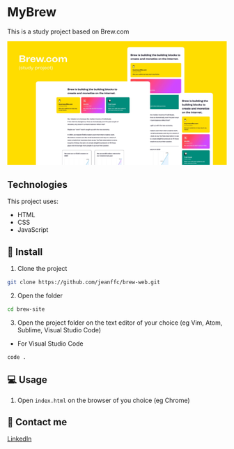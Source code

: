 # MyBrew

This is a study project based on Brew.com

![Brew Banner](https://github.com/jeanffc/brew-web/blob/main/assets/img/brew-banner.jpg)

## Technologies

This project uses:

- HTML
- CSS
- JavaScript

## 🚀 Install

1. Clone the project

```bash
git clone https://github.com/jeanffc/brew-web.git
```

2. Open the folder

```bash
cd brew-site
```

3. Open the project folder on the text editor of your choice (eg Vim, Atom, Sublime, Visual Studio Code)

- For Visual Studio Code

```bash
code .
```

## 💻 Usage

1. Open `index.html` on the browser of you choice (eg Chrome)

## 📱 Contact me

<a href="https://www.linkedin.com/in/jeancampos/"> LinkedIn</a>
